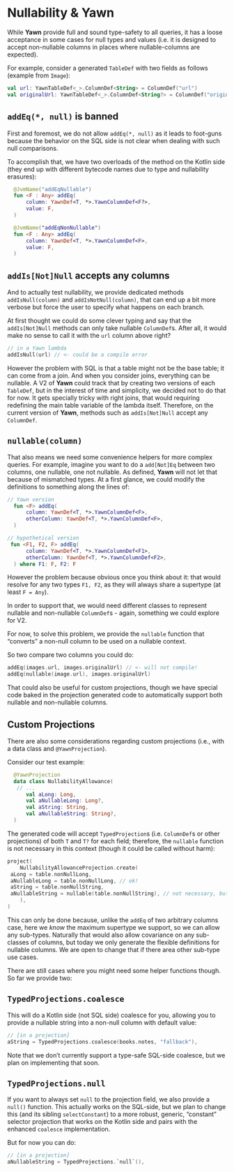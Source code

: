 # Nullability & Yawn

While **Yawn** provide full and sound type-safety to all queries, it has a loose acceptance in some cases for null types and values (i.e. it is designed to
accept non-nullable columns in places where nullable-columns are expected).

For example, consider a generated `TableDef` with two fields as follows (example from `Image`):

```kotlin
val url: YawnTableDef<_>.ColumnDef<String> = ColumnDef("url")
val originalUrl: YawnTableDef<_>.ColumnDef<String?> = ColumnDef("originalUrl")
```

## `addEq(*, null)` is banned

First and foremost, we do not allow `addEq(*, null)` as it leads to foot-guns because the behavior on the SQL side is not clear when dealing with such null
comparisons.

To accomplish that, we have two overloads of the method on the Kotlin side (they end up with different bytecode names due to type and nullability erasures):

```kotlin
  @JvmName("addEqNullable")
  fun <F : Any> addEq(
      column: YawnDef<T, *>.YawnColumnDef<F?>,
      value: F,
  )

  @JvmName("addEqNonNullable")
  fun <F : Any> addEq(
      column: YawnDef<T, *>.YawnColumnDef<F>,
      value: F,
  )
```

## `addIs[Not]Null` accepts any columns

And to actually test nullability, we provide dedicated methods `addIsNull(column)` and `addIsNotNull(column)`, that can end up a bit more verbose but force the
user to specify what happens on each branch.

At first thought we could do some clever typing and say that the `addIs[Not]Null` methods can only take nullable `ColumnDef`s. After all, it would make no sense
to call it with the `url` column above right?

```kotlin
// in a Yawn lambda
addIsNull(url) // <- could be a compile error
```

However the problem with SQL is that a table might not be the base table; it can come from a join. And when you consider joins, everything can be nullable. A V2
of **Yawn** could track that by creating two versions of each `TableDef`, but in the interest of time and simplicity, we decided not to do that for now. It gets
specially tricky with right joins, that would requiring redefining the main table variable of the lambda itself. Therefore, on the current version of **Yawn**,
methods such as `addIs[Not]Null` accept any `ColumnDef`.

## `nullable(column)`

That also means we need some convenience helpers for more complex queries. For example, imagine you want to do a `add[Not]Eq` between two columns, one nullable,
one not nullable. As defined, **Yawn** will not let that because of mismatched types. At a first glance, we could modify the definitions to something along the
lines of:

```kotlin
// Yawn version
  fun <F> addEq(
      column: YawnDef<T, *>.YawnColumnDef<F>,
      otherColumn: YawnDef<T, *>.YawnColumnDef<F>,
  )

// hypothetical version
 fun <F1, F2, F> addEq(
      column: YawnDef<T, *>.YawnColumnDef<F1>,
      otherColumn: YawnDef<T, *>.YawnColumnDef<F2>,
  ) where F1: F, F2: F
```

However the problem because obvious once you think about it: that would resolve for any two types `F1, F2`, as they will always share a supertype (at least `F =
Any`).

In order to support that, we would need different classes to represent nullable and non-nullable `ColumnDef`s - again, something we could explore for V2.

For now, to solve this problem, we provide the `nullable` function that “converts” a non-null column to be used on a nullable context.

So two compare two columns you could do:

```kotlin
addEq(images.url, images.originalUrl) // <- will not compile!
addEq(nullable(image.url), images.originalUrl)
```

That could also be useful for custom projections, though we have special code baked in the projection generated code to automatically support both nullable and
non-nullable columns.

## Custom Projections

There are also some considerations regarding custom projections (i.e., with a data class and `@YawnProjection`).

Consider our test example:

```kotlin
  @YawnProjection
  data class NullabilityAllowance(
   // ...
      val aLong: Long,
      val aNullableLong: Long?,
      val aString: String,
      val aNullableString: String?,
  )
```

The generated code will accept `TypedProjection`s (i.e. `ColumnDef`s or other projections) of both `T` and `T?` for each field; therefore, the `nullable`
function is not necessary in this context (though it could be called without harm):

```kotlin
project(
    NullabilityAllowanceProjection.create(
 aLong = table.nonNullLong,
 aNullableLong = table.nonNullLong, // ok!
 aString = table.nonNullString,
 aNullableString = nullable(table.nonNullString), // not necessary, but ok
    ),
)
```

This can only be done because, unlike the `addEq` of two arbitrary columns case, here we *know* the maximum supertype we support, so we can allow any sub-types.
Naturally that would also allow covariance on any sub-classes of columns, but today we only generate the flexible definitions for nullable columns. We are open
to change that if there area other sub-type use cases.

There are still cases where you might need some helper functions though. So far we provide two:

## `TypedProjections.coalesce`

This will do a Kotlin side (not SQL side) coalesce for you, allowing you to provide a nullable string into a non-null column with default value:

```kotlin
// [in a projection]
aString = TypedProjections.coalesce(books.notes, "fallback"),
```

Note that we don’t currently support a type-safe SQL-side coalesce, but we plan on implementing that soon.

## `TypedProjections.null`

If you want to always set `null` to the projection field, we also provide a `null()` function. This actually works on the SQL-side, but we plan to change this
(and its sibling `selectConstant`) to a more robust, generic, “constant” selector projection that works on the Kotlin side and pairs with the enhanced
`coalesce` implementation.

But for now you can do:

```kotlin
// [in a projection]
aNullableString = TypedProjections.`null`(),
```
